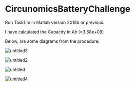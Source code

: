 # CircunomicsBatteryChallenge

Run Task1.m in Matlab version 2018b or previous.

I have calculated the Capacity in Ah (=3.58e+08)

Below, are some diagrams from the procedure:

![untitled3](https://github.com/DimitriosVogiatzis/CircunomicsBatteryChallenge/assets/65401171/1e5ec24c-f915-4b91-bf38-e38d4705aabb)

![untitled2](https://github.com/DimitriosVogiatzis/CircunomicsBatteryChallenge/assets/65401171/3dc4b413-03b1-4074-abd1-d77eefe26f02)

![untitled](https://github.com/DimitriosVogiatzis/CircunomicsBatteryChallenge/assets/65401171/9a53cdf0-39d6-4672-8a12-39eca8d52e95)

![untitled4](https://github.com/DimitriosVogiatzis/CircunomicsBatteryChallenge/assets/65401171/055e4c1a-eeb6-41d7-a41d-938b418e0652)



